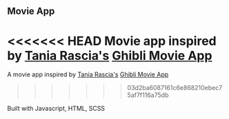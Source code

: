 ## Movie App

<<<<<<< HEAD
Movie app inspired by [Tania Rascia's](https://github.com/taniarascia) [Ghibli Movie App](https://taniarascia.github.io/sandbox/ghibli/)
=======
A movie app inspired by [Tania Rascia's](https://github.com/taniarascia) [Ghibli Movie App](https://taniarascia.github.io/sandbox/ghibli/)
>>>>>>> 03d2ba6087161c6e868210ebec75af7f116a75db

Built with Javascript, HTML, SCSS
